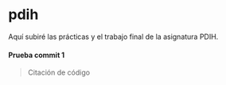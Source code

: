 # pdih
Aquí subiré las prácticas y el trabajo final de la asignatura PDIH.

#### Prueba commit 1
> Citación de código
